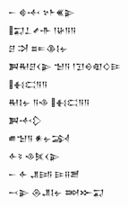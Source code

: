 <div class='block'>
<div class='line'>𒀸 𒄵𒋾 𒆳𒈨𒌍𒉌</div>
<div class='line'>𒍑𒁇𒍦𒋥 𒁹𒄩𒀀𒀀</div>
<div class='line'>𒆪 𒋫 𒊺𒋰𒆠𒋙𒉡</div>
<div class='line'>𒀉𒊑𒆪𒌋𒉌 𒈠𒀀 𒁹𒋛𒀪𒊏𒄭𒄿</div>
<div class='line'>𒈬𒀫𒀀𒀀</div>
<div class='line'>𒊑𒋙𒉡 𒀀𒈾 𒈬𒀫𒀀𒀀</div>
<div class='line'>𒀉𒋾𒁷</div>
<div class='line'>𒌑𒈠𒀀 𒀭𒉡𒋆</div>
<div class='line'>𒅆𒂟 𒈾𒍮𒌋𒉌</div>
<div class='line'>𒀸 𒅆 𒂗𒅀 𒄿𒍝𒍪</div>
<div class='line'>𒁁𒉌 𒁲𒂗𒋙𒉡 𒇷𒁍𒍑</div>
</div>